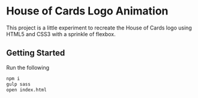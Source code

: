 # House of Cards Logo Animation

This project is a little experiment to recreate the House of Cards logo using HTML5 and CSS3 with a sprinkle of flexbox.

## Getting Started

Run the following

```bash
npm i
gulp sass
open index.html
```
